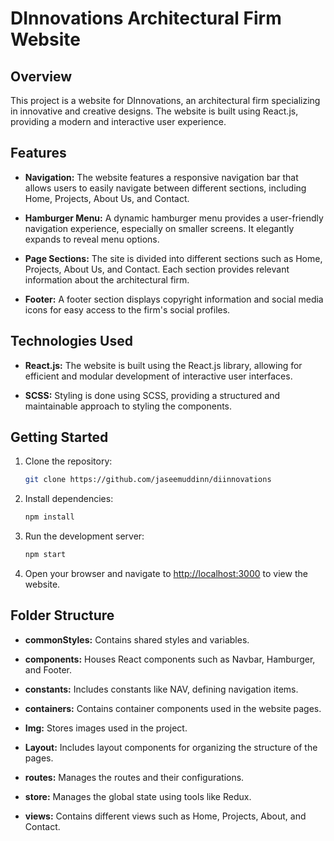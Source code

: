 # DInnovations Architectural Firm Website

## Overview

This project is a website for DInnovations, an architectural firm specializing in innovative and creative designs. The website is built using React.js, providing a modern and interactive user experience.

## Features

- **Navigation:** The website features a responsive navigation bar that allows users to easily navigate between different sections, including Home, Projects, About Us, and Contact.

- **Hamburger Menu:** A dynamic hamburger menu provides a user-friendly navigation experience, especially on smaller screens. It elegantly expands to reveal menu options.

- **Page Sections:** The site is divided into different sections such as Home, Projects, About Us, and Contact. Each section provides relevant information about the architectural firm.

- **Footer:** A footer section displays copyright information and social media icons for easy access to the firm's social profiles.

## Technologies Used

- **React.js:** The website is built using the React.js library, allowing for efficient and modular development of interactive user interfaces.

- **SCSS:** Styling is done using SCSS, providing a structured and maintainable approach to styling the components.

## Getting Started

1. Clone the repository:

    ```bash
    git clone https://github.com/jaseemuddinn/diinnovations
    ```

2. Install dependencies:

    ```bash
    npm install
    ```

3. Run the development server:

    ```bash
    npm start
    ```

4. Open your browser and navigate to [http://localhost:3000](http://localhost:3000) to view the website.

## Folder Structure

- **commonStyles:** Contains shared styles and variables.

- **components:** Houses React components such as Navbar, Hamburger, and Footer.

- **constants:** Includes constants like NAV, defining navigation items.

- **containers:** Contains container components used in the website pages.

- **Img:** Stores images used in the project.

- **Layout:** Includes layout components for organizing the structure of the pages.

- **routes:** Manages the routes and their configurations.

- **store:** Manages the global state using tools like Redux.

- **views:** Contains different views such as Home, Projects, About, and Contact.

